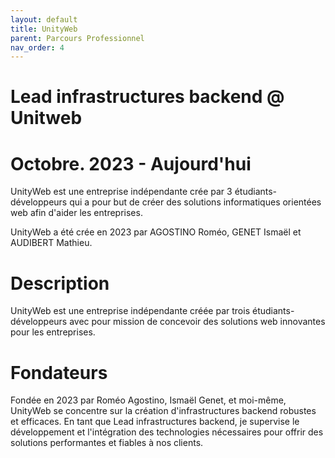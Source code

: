 ```yaml
---
layout: default
title: UnityWeb
parent: Parcours Professionnel
nav_order: 4
---
```


# Lead infrastructures backend @ Unitweb

# Octobre. 2023 - Aujourd'hui
UnityWeb est une entreprise indépendante crée par 3 étudiants-développeurs qui a pour but de créer des solutions informatiques orientées web afin d'aider les entreprises.

UnityWeb a été crée en 2023 par AGOSTINO Roméo, GENET Ismaël et AUDIBERT Mathieu.

# Description
UnityWeb est une entreprise indépendante créée par trois étudiants-développeurs avec pour mission de concevoir des solutions web innovantes pour les entreprises. 

# Fondateurs
Fondée en 2023 par Roméo Agostino, Ismaël Genet, et moi-même, UnityWeb se concentre sur la création d'infrastructures backend robustes et efficaces. En tant que Lead infrastructures backend, je supervise le développement et l'intégration des technologies nécessaires pour offrir des solutions performantes et fiables à nos clients.

